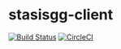 # stasisgg-client
[![Build Status](https://travis-ci.com/R-NK/stasisgg-client.svg?branch=master)](https://travis-ci.com/R-NK/stasisgg-client)
[![CircleCI](https://circleci.com/gh/R-NK/stasisgg-client/tree/master.svg?style=shield)](https://circleci.com/gh/R-NK/stasisgg-client/tree/master)
